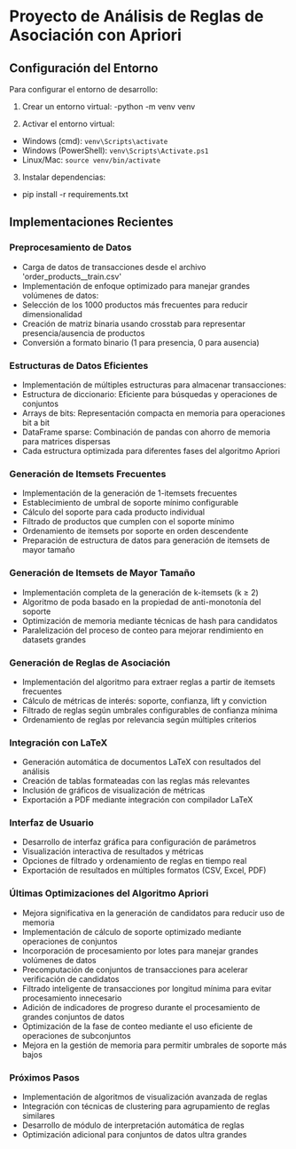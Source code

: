 # Proyecto de Análisis de Reglas de Asociación con Apriori

## Configuración del Entorno

Para configurar el entorno de desarrollo:

1. Crear un entorno virtual:
-python -m venv venv

2. Activar el entorno virtual:
- Windows (cmd): `venv\Scripts\activate`
- Windows (PowerShell): `venv\Scripts\Activate.ps1`
- Linux/Mac: `source venv/bin/activate`

3. Instalar dependencias:
- pip install -r requirements.txt

## Implementaciones Recientes

### Preprocesamiento de Datos
- Carga de datos de transacciones desde el archivo 'order_products__train.csv'
- Implementación de enfoque optimizado para manejar grandes volúmenes de datos:
- Selección de los 1000 productos más frecuentes para reducir dimensionalidad
- Creación de matriz binaria usando crosstab para representar presencia/ausencia de productos
- Conversión a formato binario (1 para presencia, 0 para ausencia)

### Estructuras de Datos Eficientes
- Implementación de múltiples estructuras para almacenar transacciones:
- Estructura de diccionario: Eficiente para búsquedas y operaciones de conjuntos
- Arrays de bits: Representación compacta en memoria para operaciones bit a bit
- DataFrame sparse: Combinación de pandas con ahorro de memoria para matrices dispersas
- Cada estructura optimizada para diferentes fases del algoritmo Apriori

### Generación de Itemsets Frecuentes
- Implementación de la generación de 1-itemsets frecuentes
- Establecimiento de umbral de soporte mínimo configurable
- Cálculo del soporte para cada producto individual
- Filtrado de productos que cumplen con el soporte mínimo
- Ordenamiento de itemsets por soporte en orden descendente
- Preparación de estructura de datos para generación de itemsets de mayor tamaño

### Generación de Itemsets de Mayor Tamaño
- Implementación completa de la generación de k-itemsets (k ≥ 2)
- Algoritmo de poda basado en la propiedad de anti-monotonía del soporte
- Optimización de memoria mediante técnicas de hash para candidatos
- Paralelización del proceso de conteo para mejorar rendimiento en datasets grandes

### Generación de Reglas de Asociación
- Implementación del algoritmo para extraer reglas a partir de itemsets frecuentes
- Cálculo de métricas de interés: soporte, confianza, lift y conviction
- Filtrado de reglas según umbrales configurables de confianza mínima
- Ordenamiento de reglas por relevancia según múltiples criterios

### Integración con LaTeX
- Generación automática de documentos LaTeX con resultados del análisis
- Creación de tablas formateadas con las reglas más relevantes
- Inclusión de gráficos de visualización de métricas
- Exportación a PDF mediante integración con compilador LaTeX

### Interfaz de Usuario
- Desarrollo de interfaz gráfica para configuración de parámetros
- Visualización interactiva de resultados y métricas
- Opciones de filtrado y ordenamiento de reglas en tiempo real
- Exportación de resultados en múltiples formatos (CSV, Excel, PDF)

### Últimas Optimizaciones del Algoritmo Apriori
- Mejora significativa en la generación de candidatos para reducir uso de memoria
- Implementación de cálculo de soporte optimizado mediante operaciones de conjuntos
- Incorporación de procesamiento por lotes para manejar grandes volúmenes de datos
- Precomputación de conjuntos de transacciones para acelerar verificación de candidatos
- Filtrado inteligente de transacciones por longitud mínima para evitar procesamiento innecesario
- Adición de indicadores de progreso durante el procesamiento de grandes conjuntos de datos
- Optimización de la fase de conteo mediante el uso eficiente de operaciones de subconjuntos
- Mejora en la gestión de memoria para permitir umbrales de soporte más bajos

### Próximos Pasos
- Implementación de algoritmos de visualización avanzada de reglas
- Integración con técnicas de clustering para agrupamiento de reglas similares
- Desarrollo de módulo de interpretación automática de reglas
- Optimización adicional para conjuntos de datos ultra grandes